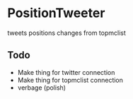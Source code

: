 # PositionTweeter
tweets positions changes from topmclist

Todo
----

 - Make thing for twitter connection
 - Make thing for topmclist connection 
 - verbage (polish) 